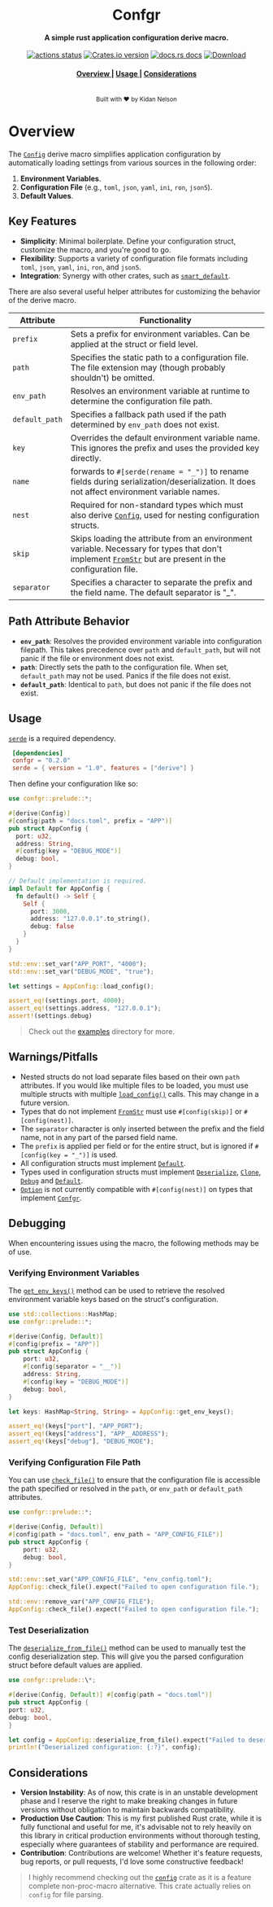 <h1 align="center">Confgr</h1>
<div align="center">
 <strong>
  A simple rust application configuration derive macro.
 </strong>
</div>

<br />

<div align="center">
  <!-- Github Actions -->
  <a href="https://github.com/N4D1K-lgtm/confgr/actions/workflows/rust.yml?query=branch%3Amaster">
    <img src="https://img.shields.io/github/actions/workflow/status/N4D1K-lgtm/confgr/rust.yml?branch=master&style=flat-square" alt="actions status" /></a>
  <!-- Version -->
  <a href="https://crates.io/crates/confgr">
    <img src="https://img.shields.io/crates/v/confgr.svg?style=flat-square"
    alt="Crates.io version" /></a>
  <!-- Docs -->
  <a href="https://docs.rs/confgr">
  <img src="https://img.shields.io/badge/docs-latest-blue.svg?style=flat-square" alt="docs.rs docs" /></a>
  <!-- Downloads -->
  <a href="https://crates.io/crates/confgr">
    <img src="https://img.shields.io/crates/d/confgr.svg?style=flat-square" alt="Download" />
  </a>
</div>

<div align="center">
  <h4>
    <a href="#install">
      Overview
    </a>
    <span> | </span>
    <a href="#usage">
      Usage
    </a>
    <span> | </span>
    <a href="#considerations">
      Considerations
    </a>
  </h4>
</div>

<br />

<div align="center">
  <small>Built with ❤️ by Kidan Nelson</small>
</div>

# Overview

The [`Config`](https://docs.rs/confgr/latest/confgr/prelude/derive.Config.html) derive macro simplifies application configuration by automatically loading
settings from various sources in the following order:

1.  **Environment Variables**.
2.  **Configuration File** (e.g., `toml`, `json`, `yaml`, `ini`, `ron`, `json5`).
3.  **Default Values**.

## Key Features

- **Simplicity**: Minimal boilerplate. Define your configuration struct, customize the macro, and you're good to go.
- **Flexibility**: Supports a variety of configuration file formats including `toml`, `json`, `yaml`, `ini`, `ron`, and `json5`.
- **Integration**: Synergy with other crates, such as [`smart_default`](https://docs.rs/smart_default/latest/smart_default/).

There are also several useful helper attributes for customizing the behavior of the derive macro.

| Attribute      | Functionality                                                                                                                                                                                                   |
| -------------- | --------------------------------------------------------------------------------------------------------------------------------------------------------------------------------------------------------------- |
| `prefix`       | Sets a prefix for environment variables. Can be applied at the struct or field level.                                                                                                                           |
| `path`         | Specifies the static path to a configuration file. The file extension may (though probably shouldn't) be omitted.                                                                                               |
| `env_path`     | Resolves an environment variable at runtime to determine the configuration file path.                                                                                                                           |
| `default_path` | Specifies a fallback path used if the path determined by `env_path` does not exist.                                                                                                                             |
| `key`          | Overrides the default environment variable name. This ignores the prefix and uses the provided key directly.                                                                                                    |
| `name`         | forwards to `#[serde(rename = "_")]` to rename fields during serialization/deserialization. It does not affect environment variable names.                                                                      |
| `nest`         | Required for non-standard types which must also derive [`Config`](https://docs.rs/confgr/latest/confgr/prelude/derive.Config.html), used for nesting configuration structs.                                     |
| `skip`         | Skips loading the attribute from an environment variable. Necessary for types that don't implement [`FromStr`](https://doc.rust-lang.org/std/str/trait.FromStr.html) but are present in the configuration file. |
| `separator`    | Specifies a character to separate the prefix and the field name. The default separator is "\_".                                                                                                                 |

## Path Attribute Behavior

- **`env_path`**: Resolves the provided environment variable into configuration filepath. This
  takes precedence over `path` and `default_path`, but will not panic if the file or environment
  does not exist.
- **`path`**: Directly sets the path to the configuration file. When set, `default_path` may not be used. Panics if the file does not exist.
- **`default_path`**: Identical to `path`, but does not panic if the file does not exist.

## Usage

[`serde`](https://docs.rs/serde) is a required dependency.

```toml
 [dependencies]
 confgr = "0.2.0"
 serde = { version = "1.0", features = ["derive"] }
```

Then define your configuration like so:

```rust
use confgr::prelude::*;

#[derive(Config)]
#[config(path = "docs.toml", prefix = "APP")]
pub struct AppConfig {
  port: u32,
  address: String,
  #[config(key = "DEBUG_MODE")]
  debug: bool,
}

// Default implementation is required.
impl Default for AppConfig {
  fn default() -> Self {
    Self {
      port: 3000,
      address: "127.0.0.1".to_string(),
      debug: false
    }
  }
}

std::env::set_var("APP_PORT", "4000");
std::env::set_var("DEBUG_MODE", "true");

let settings = AppConfig::load_config();

assert_eq!(settings.port, 4000);
assert_eq!(settings.address, "127.0.0.1");
assert!(settings.debug)
```

> Check out the [examples](/examples) directory for more.

## Warnings/Pitfalls

- Nested structs do not load separate files based on their own `path` attributes. If
  you would like multiple files to be loaded, you must use multiple structs with multiple
  [`load_config()`](<core::Confgr::load_config()>) calls. This may change in a future version.
- Types that do not implement [`FromStr`](std::str::FromStr) must use `#[config(skip)]` or `#[config(nest)]`.
- The `separator` character is only inserted between the prefix and the field name, not in any
  part of the parsed field name.
- The `prefix` is applied per field or for the entire struct, but is ignored if `#[config(key = "_")]` is used.
- All configuration structs must implement [`Default`](https://doc.rust-lang.org/std/default/trait.Default.html).
- Types used in configuration structs must implement [`Deserialize`](https://docs.rs/serde/latest/serde/trait.Deserialize.html),
  [`Clone`](https://doc.rust-lang.org/std/clone/trait.Clone.html),
  [`Debug`](https://doc.rust-lang.org/std/fmt/trait.Debug.html) and
  [`Default`](https://doc.rust-lang.org/std/default/trait.Default.html).
- [`Option`](https://doc.rust-lang.org/std/option/enum.Option.html) is not currently compatible with `#[config(nest)]`
  on types that implement [`Confgr`](https://docs.rs/confgr/latest/confgr/core/trait.Confgr.html).

## Debugging

When encountering issues using the macro, the following methods may be of use.

### Verifying Environment Variables

The [`get_env_keys()`](core::Confgr::get_env_keys) method can be used to retrieve the
resolved environment variable keys based on the struct's configuration.

```rust
use std::collections::HashMap;
use confgr::prelude::*;

#[derive(Config, Default)]
#[config(prefix = "APP")]
pub struct AppConfig {
    port: u32,
    #[config(separator = "__")]
    address: String,
    #[config(key = "DEBUG_MODE")]
    debug: bool,
}

let keys: HashMap<String, String> = AppConfig::get_env_keys();

assert_eq!(keys["port"], "APP_PORT");
assert_eq!(keys["address"], "APP__ADDRESS");
assert_eq!(keys["debug"], "DEBUG_MODE");
```

### Verifying Configuration File Path

You can use [`check_file()`](core::Confgr::check_file) to ensure that the configuration file
is accessible the path specified or resolved in the `path`, or `env_path` or `default_path` attributes.

```rust
use confgr::prelude::*;

#[derive(Config, Default)]
#[config(path = "docs.toml", env_path = "APP_CONFIG_FILE")]
pub struct AppConfig {
    port: u32,
    debug: bool,
}

std::env::set_var("APP_CONFIG_FILE", "env_config.toml");
AppConfig::check_file().expect("Failed to open configuration file.");

std::env::remove_var("APP_CONFIG_FILE");
AppConfig::check_file().expect("Failed to open configuration file.");

```

### Test Deserialization

The [`deserialize_from_file()`](<core::Confgr::deserialize_from_file()>) method can be used to manually test the config deserialization step. This
will give you the parsed configuration struct before default values are applied.

```rust
use confgr::prelude::\*;

#[derive(Config, Default)] #[config(path = "docs.toml")]
pub struct AppConfig {
port: u32,
debug: bool,
}

let config = AppConfig::deserialize_from_file().expect("Failed to deserialize configuration.");
println!("Deserialized configuration: {:?}", config);
```

## Considerations

- **Version Instability**: As of now, this crate is in an unstable development phase and I reserve the right to make breaking changes in future versions
  without obligation to maintain backwards compatibility.
- **Production Use Caution**: This is my first published Rust crate, while it is fully functional and useful for me, it's advisable not to rely heavily on this library in critical production environments without thorough testing, especially where guarantees of stability and performance are required.
- **Contribution**: Contributions are welcome! Whether it's feature requests, bug reports, or pull requests, I'd love some constructive feedback!

> I highly recommend checking out the [`config`](https://docs.rs/config/latest/config/) crate as it is a feature complete non-proc-macro alternative. This crate actually relies on `config` for file parsing.

